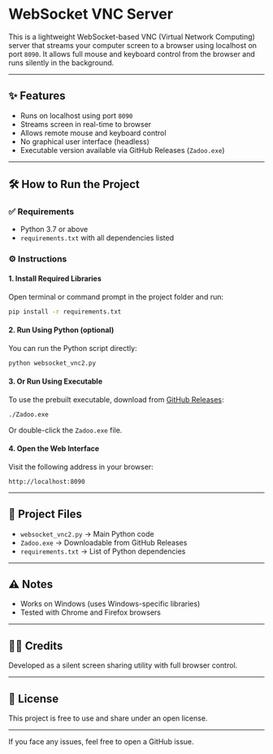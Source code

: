 # WebSocket VNC Server

This is a lightweight WebSocket-based VNC (Virtual Network Computing) server that streams your computer screen to a browser using localhost on port `8090`. It allows full mouse and keyboard control from the browser and runs silently in the background.

---

## ✨ Features

* Runs on localhost using port `8090`
* Streams screen in real-time to browser
* Allows remote mouse and keyboard control
* No graphical user interface (headless)
* Executable version available via GitHub Releases (`Zadoo.exe`)

---

## 🛠 How to Run the Project

### ✅ Requirements

* Python 3.7 or above
* `requirements.txt` with all dependencies listed

### ⚙️ Instructions

#### 1. Install Required Libraries

Open terminal or command prompt in the project folder and run:

```bash
pip install -r requirements.txt
```

#### 2. Run Using Python (optional)

You can run the Python script directly:

```bash
python websocket_vnc2.py
```

#### 3. Or Run Using Executable

To use the prebuilt executable, download from [GitHub Releases](https://github.com/your-username/pc-remote-control/releases/latest):

```bash
./Zadoo.exe
```

Or double-click the `Zadoo.exe` file.

#### 4. Open the Web Interface

Visit the following address in your browser:

```
http://localhost:8090
```

---

## 📁 Project Files

* `websocket_vnc2.py` → Main Python code
* `Zadoo.exe` → Downloadable from GitHub Releases
* `requirements.txt` → List of Python dependencies

---

## ⚠️ Notes

* Works on Windows (uses Windows-specific libraries)
* Tested with Chrome and Firefox browsers

---

## 👨‍💻 Credits

Developed as a silent screen sharing utility with full browser control.

---

## 📝 License

This project is free to use and share under an open license.

---

If you face any issues, feel free to open a GitHub issue.
